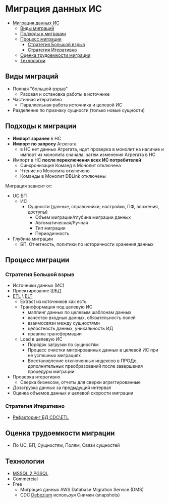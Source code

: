 # Миграция данных ИС

- [Миграция данных ИС](#миграция-данных-ис)
  - [Виды миграций](#виды-миграций)
  - [Подходы к миграции](#подходы-к-миграции)
  - [Процесс миграции](#процесс-миграции)
    - [Стратегия Большой взрыв](#стратегия-большой-взрыв)
    - [Стратегия Итеративно](#стратегия-итеративно)
  - [Оценка трудоемкости миграции](#оценка-трудоемкости-миграции)
  - [Технологии](#технологии)

## Виды миграций

- Полная "большой взрыв"
  - Разовая и остановка работы в источнике
- Частичная итеративно
  - Параллельная работа источника и целевой ИС
- Разделение по признаку сущности (только новые сущности)

## Подходы к миграции

- __Импорт заранее__ в НС
- __Импорт по запросу__ Агрегата 
  - в НС нет данных Агрегата, идет проверка в монолит на наличие и импорт из монолита сначала, затем изменения Агрегата в НС
- Импорт в НС __после переключения всех ИС потребителей__
  - Синхронизация Команд в Монолит отключена
  - Чтение из Монолита отключено
  - Команды в Монолит DBLink отключены

Миграция зависит от:

- UC БП
  - ИС  
    - Сущности (данные, справочники, настройки, ПФ, вложения, доступы)
      - Объем миграции/глубина миграции данных
      - Автоматическая/Ручная
      - Тип миграции
      - Периодичность
- Глубина миграции
  - БП, Отчетность, политики по историчности хранения данных

## Процесс миграции

### Стратегия Большой взрыв

- Источники данных (ИС)
- Проектирование ШБД
- [ETL](ETL.md) \ [ELT](ELT.md)
  - Extract из источников как есть
  - Трансформация под целевую ИС
    - маппинг данных по целевым шаблонам данных
    - качество входных данных, обязательность полей
    - взаимосвязи между сущностями
    - целостность данных, уникальность ИД
    - правила трансформации
  - Load в целевую ИС
    - Порядок загрузки по сущностям  
    - Процесс очистки мигрированных данных в целевой ИС при не успешных миграциях
    - Восстановление отключенных индексов в ПРОДе, дополнительных преобразований после завершения процедуры миграции
- Проверка итеративно
  - Сверка бизнесом, отчеты для сверки агреггированные
- Дозагрузка данных за предыдущий интервал
- Оценка объемов данных и целевой скорости миграции

### Стратегия Итеративно

- [Рефакторинг БД CDC\ETL](monolit2msa.md)

## Оценка трудоемкости миграции

- По UC, БП, Сущностям, Полям, Связи сущностей

## Технологии

- [MSSQL 2 PGSQL](../../technology/db/postgresql.md)
- Commercial
- Free
  - Миграция данных AWS Database Migration Service (DMS)
  - CDC [Debezium](../../technology/cdc/debezium.md) используя Снимки (snapshots)
